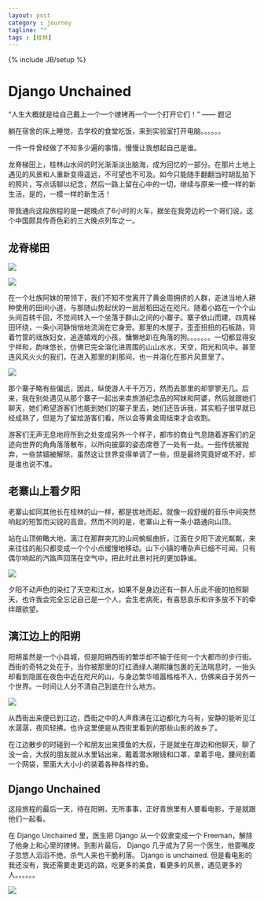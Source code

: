 ```yaml
---
layout: post
category : journey
tagline: ""
tags : [桂林]
---
```

{% include JB/setup %}
# Django Unchained
“人生大概就是给自己戴上一个一个镣铐再一个一个打开它们！”   —— 题记

躺在宿舍的床上睡觉，去学校的食堂吃饭，来到实验室打开电脑。。。。。。

一件一件曾经做了不知多少遍的事情，慢慢让我想起自己是谁。

龙脊梯田上，桂林山水间的时光渐渐淡出脑海，成为回忆的一部分。在那片土地上遇见的风景和人重新变得遥远，不可望也不可及。如今只能随手翻翻当时胡乱拍下的照片，写点话聊以纪念，然后一路上留在心中的一切，继续与原来一模一样的新生活，是的，一模一样的新生活！

带我通向这段旅程的是一趟晚点了6小时的火车，据坐在我旁边的一个哥们说，这个中国颇具传奇色彩的三大晚点列车之一。

## 龙脊梯田

![](/images/dry_7dig_team.jpg)

![](/images/dry_7dig_rice.jpg)

在一个壮族阿妹的带领下，我们不知不觉离开了黄金周拥挤的人群，走进当地人耕种使用的田间小道，与那随山势起伏的一层层稻田近在咫尺。随着小路在一个个山头间百转千回，不觉间转入一个坐落于群山之间的小寨子。寨子依山而建，四周梯田环绕，一条小河静悄悄地流淌在它身旁。那里的木屋子，歪歪扭扭的石板路，背着竹筐的瑶族妇女，追逐嬉戏的小孩，慵懒地趴在角落的狗。。。。。。。一切都显得安宁祥和，韵味悠长，仿佛已完全溶化进周围的山山水水，天空，阳光和风中。甚至连风风火火的我们，在进入那里的刹那间，也一并溶化在那片风景里了。

![](/images/dry_7dig_village.jpg)

那个寨子略有些偏远，因此，纵使游人千千万万，然而去那里的却寥寥无几。后来，我在别处遇见从那个寨子一起出来卖旅游纪念品的阿妹和阿婆，然后就跟她们聊天，她们希望游客们也能到她们的寨子里去，她们还告诉我，其实稻子很早就已经成熟了，但是为了留给游客们看，所以会等黄金周结束才会收割。

游客们无声无息地将所到之处变成另外一个样子，都市的商业气息随着游客们的足迹向世界的角角落落散布，以所向披靡的姿态席卷了一处有一处。一些传统被抛弃，一些禁锢被解除，虽然这让世界变得单调了一些，但是最终究竟好或不好，却是谁也说不准。

## 老寨山上看夕阳
老寨山如同其他长在桂林的山一样，都是拔地而起，就像一段舒缓的音乐中间突然响起的短暂而尖锐的高音。然而不同的是，老寨山上有一条小路通向山顶。

站在山顶俯瞰大地，漓江在那群突兀的山间蜿蜒曲折，江面在夕阳下波光粼粼，来来往往的船只都变成一个个小点缓慢地移动。山下小镇的嘈杂声已细不可闻，只有偶尔响起的汽笛声回荡在空气中，把此时此景衬托的更加静谧。

![](/images/dry_7dig_sunset.jpg)

夕阳不动声色的染红了天空和江水，如果不是身边还有一群人乐此不疲的拍照聊天，也许我会完全忘记自己是一个人，会生老病死，有喜怒哀乐和许多放不下的牵绊跟欲望。

## 漓江边上的阳朔
阳朔虽然是一个小县城，但是阳朔西街的繁华却不输于任何一个大都市的步行街。西街的奇特之处在于，当你被那里的灯红酒绿人潮熙攘包裹的无法喘息时，一抬头却看到隐匿在夜色中近在咫尺的山，与身边繁华喧嚣格格不入，仿佛来自于另外一个世界。一时间让人分不清自己到底在什么地方。

![](/images/dry_7dig_xijie.jpg)

从西街出来便已到江边，西街之中的人声鼎沸在江边都化为乌有，安静的能听见江水潺潺，夜风轻拂。也许这里便是从西街里看到的那些山影的故乡了。

在江边散步的时碰到一个和朋友出来摸鱼的大叔，于是就坐在岸边和他聊天，聊了没一会，大叔的朋友就从水里钻出来，戴着潜水眼镜和口罩，拿着手电，腰间别着一个网袋，里面大大小小的装着各种各样的鱼。

## Django Unchained
这段旅程的最后一天，待在阳朔，无所事事，正好青旅里有人要看电影，于是就跟他们一起看。

在 Django Unchained 里，医生把 Django 从一个奴隶变成一个 Freeman，解除了他身上和心里的镣铐。到影片最后， Django 几乎成为了另一个医生，他耍嘴皮子忽悠人滔滔不绝，杀气人来也干脆利落。 Django is unchained. 但是看电影的我还没有，我还需要走更远的路，吃更多的美食，看更多的风景，遇见更多的人。。。。。。

![](/images/dry_7dig_django.jpg)
